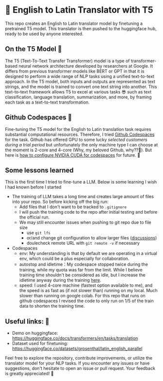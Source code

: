 # 🌈 English to Latin Translator with T5

This repo creates an English to Latin translator model by finetuning a pretrained T5 model. This translator is then pushed to the huggingface hub, ready to be used by anyone interested. 

## On the T5 Model 🤖

The T5 (Text-To-Text Transfer Transformer) model is a type of transformer-based neural network architecture developed by researchers at Google. It differs from previous transformer models like BERT or GPT in that it is designed to perform a wide range of NLP tasks using a unified text-to-text approach. In the T5 model, both inputs and outputs are represented as text strings, and the model is trained to convert one text string into another. This text-to-text framework allows T5 to excel at various tasks 😎 such as text classification, language translation,  summarization, and more, by framing each task as a text-to-text transformation.

## Github Codespaces 🌌

Fine-tuning the T5 model for the English to Latin translation task requires substantial computational resources. Therefore, I tried [Github Codespaces](https://docs.github.com/en/codespaces/overview) for the task. Github has offered GPU to some lucky *selected customers during a trial period* but unfortunately the only machine type I can choose at the moment is 2-core and 4-core (Why, my beloved Github, why??🥺). But here is [how to configure NVIDIA CUDA for codespaces](https://docs.github.com/en/codespaces/overview) for future. 🤞 

## Some lessons learned

This is the first time I tried to fine-tune a LLM. Below is some learning I wish I had known before I started

* The training of LLM takes a long time and creates large amount of files into your repo. So before kicking off the big run:
    * Add files that I don't want to be tracked to `.gitignore`
    * I will push the training code to the repo after initial testing and before the official run.
    * We may still encounter issues when pushing to git repo due to file size
        * use `git lfs`
        * or/and change git configuration to allow larger files ([discussions](https://stackoverflow.com/questions/2702731/git-fails-when-pushing-commit-to-github))
        * doulecheck remote URL with `git remote -v` if necessary
* Codespaces
    * env: My understanding is that by default we are operating in a virtual env, which could be a plus especially for collaboration.
    * autostop and idletime：My codespace stopped twice during the training, while my quota was far from the limit. While I believe training time shouldn't be considered as idle, but I increase the idletime anyway during the training [here](https://github.com/settings/codespaces).
    * speed: I used 4-core machine (fastest option available to me), and the speed is as fast as (if not slower than) running on my local. Much slower than running on google colab. For this repo that runs on github codespaces I revised the code to only run on 1/5 of the train data to shorten the training time.

## Useful links: 🔗

* Demo on huggingface: https://huggingface.co/docs/transformers/en/tasks/translation
* Dataset used for finetuning: https://huggingface.co/datasets/grosenthal/latin_english_parallel

Feel free to explore the repository, contribute improvements, or utilize the translator model for your NLP tasks. If you encounter any issues or have suggestions, don't hesitate to open an issue or pull request. Your feedback is greatly appreciated! 🥰